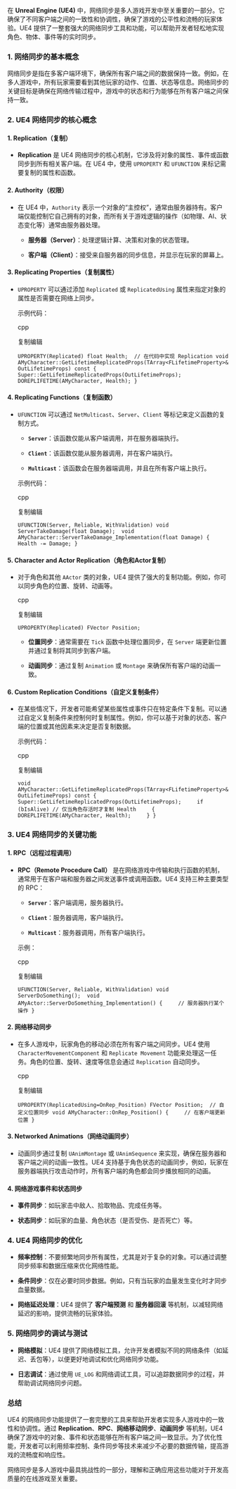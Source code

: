 在 **Unreal Engine (UE4)** 中，网络同步是多人游戏开发中至关重要的一部分。它确保了不同客户端之间的一致性和协调性，确保了游戏的公平性和流畅的玩家体验。UE4 提供了一整套强大的网络同步工具和功能，可以帮助开发者轻松地实现角色、物体、事件等的实时同步。

### 1. **网络同步的基本概念**

网络同步是指在多客户端环境下，确保所有客户端之间的数据保持一致。例如，在多人游戏中，所有玩家需要看到其他玩家的动作、位置、状态等信息。网络同步的关键目标是确保在网络传输过程中，游戏中的状态和行为能够在所有客户端之间保持一致。

### 2. **UE4 网络同步的核心概念**

#### 1. **Replication（复制）**

- **Replication** 是 UE4 网络同步的核心机制，它涉及将对象的属性、事件或函数同步到所有相关客户端。在 UE4 中，使用 `UPROPERTY` 和 `UFUNCTION` 来标记需要复制的属性和函数。
    

#### 2. **Authority（权限）**

- 在 UE4 中，`Authority` 表示一个对象的“主控权”，通常由服务器持有。客户端仅能控制它自己拥有的对象，而所有关于游戏逻辑的操作（如物理、AI、状态变化等）通常由服务器处理。
    
    - **服务器（Server）**：处理逻辑计算、决策和对象的状态管理。
        
    - **客户端（Client）**：接受来自服务器的同步信息，并显示在玩家的屏幕上。
        

#### 3. **Replicating Properties（复制属性）**

- `UPROPERTY` 可以通过添加 `Replicated` 或 `ReplicatedUsing` 属性来指定对象的属性是否需要在网络上同步。
    
    示例代码：
    
    cpp
    
    复制编辑
    
    `UPROPERTY(Replicated) float Health;  // 在代码中实现 Replication void AMyCharacter::GetLifetimeReplicatedProps(TArray<FLifetimeProperty>& OutLifetimeProps) const {     Super::GetLifetimeReplicatedProps(OutLifetimeProps);     DOREPLIFETIME(AMyCharacter, Health); }`
    

#### 4. **Replicating Functions（复制函数）**

- `UFUNCTION` 可以通过 `NetMulticast`、`Server`、`Client` 等标记来定义函数的复制方式。
    
    - **`Server`**：该函数仅能从客户端调用，并在服务器端执行。
        
    - **`Client`**：该函数仅能从服务器调用，并在客户端执行。
        
    - **`Multicast`**：该函数会在服务器端调用，并且在所有客户端上执行。
        
    
    示例代码：
    
    cpp
    
    复制编辑
    
    `UFUNCTION(Server, Reliable, WithValidation) void ServerTakeDamage(float Damage);  void AMyCharacter::ServerTakeDamage_Implementation(float Damage) {     Health -= Damage; }`
    

#### 5. **Character and Actor Replication（角色和Actor复制）**

- 对于角色和其他 `AActor` 类的对象，UE4 提供了强大的复制功能。例如，你可以同步角色的位置、旋转、动画等。
    
    cpp
    
    复制编辑
    
    `UPROPERTY(Replicated) FVector Position;`
    
    - **位置同步**：通常需要在 `Tick` 函数中处理位置同步，在 `Server` 端更新位置并通过复制将其同步到客户端。
        
    - **动画同步**：通过复制 `Animation` 或 `Montage` 来确保所有客户端的动画一致。
        

#### 6. **Custom Replication Conditions（自定义复制条件）**

- 在某些情况下，开发者可能希望某些属性或事件只在特定条件下复制。可以通过自定义复制条件来控制何时复制属性。例如，你可以基于对象的状态、客户端的位置或其他因素来决定是否复制数据。
    
    示例代码：
    
    cpp
    
    复制编辑
    
    `void AMyCharacter::GetLifetimeReplicatedProps(TArray<FLifetimeProperty>& OutLifetimeProps) const {     Super::GetLifetimeReplicatedProps(OutLifetimeProps);     if (bIsAlive) // 仅当角色存活时才复制 Health     {         DOREPLIFETIME(AMyCharacter, Health);     } }`
    

### 3. **UE4 网络同步的关键功能**

#### 1. **RPC（远程过程调用）**

- **RPC（Remote Procedure Call）** 是在网络游戏中传输和执行函数的机制，通常用于在客户端和服务器之间发送事件或调用函数。UE4 支持三种主要类型的 RPC：
    
    - **`Server`**：客户端调用，服务器执行。
        
    - **`Client`**：服务器调用，客户端执行。
        
    - **`Multicast`**：服务器调用，所有客户端执行。
        
    
    示例：
    
    cpp
    
    复制编辑
    
    `UFUNCTION(Server, Reliable, WithValidation) void ServerDoSomething();  void AMyActor::ServerDoSomething_Implementation() {     // 服务器执行某个操作 }`
    

#### 2. **网络移动同步**

- 在多人游戏中，玩家角色的移动必须在所有客户端之间同步。UE4 使用 `CharacterMovementComponent` 和 `Replicate Movement` 功能来处理这一任务。角色的位置、旋转、速度等信息会通过 `Replication` 自动同步。
    
    cpp
    
    复制编辑
    
    `UPROPERTY(ReplicatedUsing=OnRep_Position) FVector Position;  // 自定义位置同步 void AMyCharacter::OnRep_Position() {     // 在客户端更新位置 }`
    

#### 3. **Networked Animations（网络动画同步）**

- 动画同步通过复制 `UAnimMontage` 或 `UAnimSequence` 来实现，确保在服务器和客户端之间的动画一致性。UE4 支持基于角色状态的动画同步，例如，玩家在服务器端执行攻击动作时，所有客户端的角色都会同步播放相同的动画。
    

#### 4. **网络游戏事件和状态同步**

- **事件同步**：如玩家击中敌人、拾取物品、完成任务等。
    
- **状态同步**：如玩家的血量、角色状态（是否受伤、是否死亡）等。
    

### 4. **UE4 网络同步的优化**

- **频率控制**：不要频繁地同步所有属性，尤其是对于复杂的对象。可以通过调整同步频率和数据压缩来优化网络性能。
    
- **条件同步**：仅在必要时同步数据。例如，只有当玩家的血量发生变化时才同步血量数据。
    
- **网络延迟处理**：UE4 提供了 **客户端预测** 和 **服务器回滚** 等机制，以减轻网络延迟的影响，提供流畅的玩家体验。
    

### 5. **网络同步的调试与测试**

- **网络模拟**：UE4 提供了网络模拟工具，允许开发者模拟不同的网络条件（如延迟、丢包等），以便更好地调试和优化网络同步功能。
    
- **日志调试**：通过使用 `UE_LOG` 和网络调试工具，可以追踪数据同步的过程，并帮助调试网络同步问题。
    

### 总结

UE4 的网络同步功能提供了一套完整的工具来帮助开发者实现多人游戏中的一致性和协调性。通过 **Replication**、**RPC**、**网络移动同步**、**动画同步** 等机制，UE4 确保了游戏中的对象、事件和状态能够在所有客户端之间一致显示。为了优化性能，开发者可以利用频率控制、条件同步等技术来减少不必要的数据传输，提高游戏的流畅度和响应性。

网络同步是多人游戏中最具挑战性的一部分，理解和正确应用这些功能对于开发高质量的在线游戏至关重要。